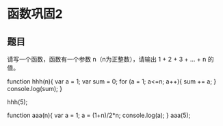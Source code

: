 # 函数巩固2

## 题目

请写一个函数，函数有一个参数 n（n为正整数），请输出 1 + 2 + 3 + ... + n 的值。


function hhh(n){
var a = 1;
var sum = 0;
for (a = 1; a<=n; a++){
sum += a;
}
console.log(sum);
}

hhh(5);



function aaa(n){
var a = 1;
a = (1+n)/2*n;
console.log(a);
}
aaa(5);
